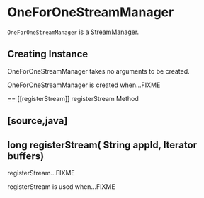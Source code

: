# OneForOneStreamManager

`OneForOneStreamManager` is a [StreamManager](StreamManager.md).

## Creating Instance

OneForOneStreamManager takes no arguments to be created.

OneForOneStreamManager is created when...FIXME

== [[registerStream]] registerStream Method

[source,java]
----
long registerStream(
  String appId,
  Iterator<ManagedBuffer> buffers)
----

registerStream...FIXME

registerStream is used when...FIXME
